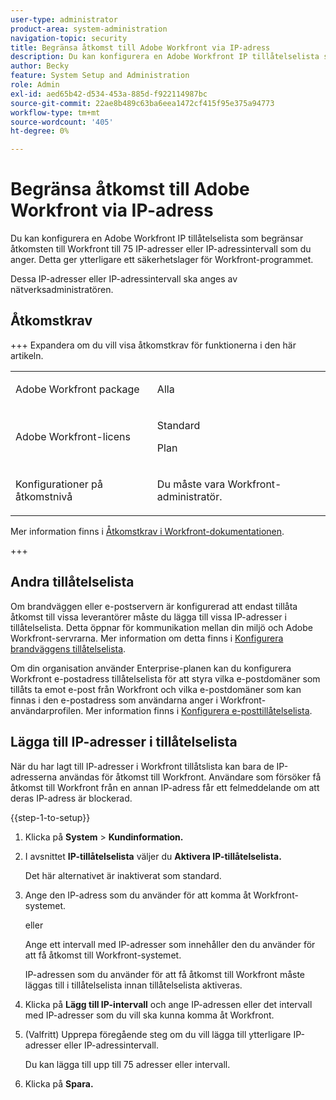 ```yaml
---
user-type: administrator
product-area: system-administration
navigation-topic: security
title: Begränsa åtkomst till Adobe Workfront via IP-adress
description: Du kan konfigurera en Adobe Workfront IP tillåtelselista som begränsar åtkomsten till Workfront till 75 IP-adresser eller IP-adressintervall som du anger. Detta ger ytterligare ett säkerhetslager för Workfront-programmet.
author: Becky
feature: System Setup and Administration
role: Admin
exl-id: aed65b42-d534-453a-885d-f922114987bc
source-git-commit: 22ae8b489c63ba6eea1472cf415f95e375a94773
workflow-type: tm+mt
source-wordcount: '405'
ht-degree: 0%

---
```


# Begränsa åtkomst till Adobe Workfront via IP-adress

<!--
>[!IMPORTANT]
>
>This functionality is not currently available to organizations that have been onboarded to the Adobe Admin Console. It will be available in the Adobe Admin Console in a future release. -->

Du kan konfigurera en Adobe Workfront IP tillåtelselista som begränsar åtkomsten till Workfront till 75 IP-adresser eller IP-adressintervall som du anger. Detta ger ytterligare ett säkerhetslager för Workfront-programmet.

Dessa IP-adresser eller IP-adressintervall ska anges av nätverksadministratören.

## Åtkomstkrav

+++ Expandera om du vill visa åtkomstkrav för funktionerna i den här artikeln.

<table style="table-layout:auto"> 
 <col> 
 <col> 
 <tbody> 
  <tr> 
   <td role="rowheader">Adobe Workfront package</td> 
   <td><p>Alla</p></td> 
  </tr> 
  <tr> 
   <td role="rowheader">Adobe Workfront-licens</td> 
   <td><p>Standard</p><p>Plan</p></td> 
  </tr> 
  <tr> 
   <td role="rowheader">Konfigurationer på åtkomstnivå</td> 
   <td> <p>Du måste vara Workfront-administratör.</p> </p> </td> 
  </tr> 
 </tbody> 
</table>

Mer information finns i [Åtkomstkrav i Workfront-dokumentationen](/help/quicksilver/administration-and-setup/add-users/access-levels-and-object-permissions/access-level-requirements-in-documentation.md).

+++

## Andra tillåtelselista

Om brandväggen eller e-postservern är konfigurerad att endast tillåta åtkomst till vissa leverantörer måste du lägga till vissa IP-adresser i tillåtelselista. Detta öppnar för kommunikation mellan din miljö och Adobe Workfront-servrarna. Mer information om detta finns i [Konfigurera brandväggens tillåtelselista](../../../administration-and-setup/get-started-wf-administration/configure-your-firewall.md).

Om din organisation använder Enterprise-planen kan du konfigurera Workfront e-postadress tillåtelselista för att styra vilka e-postdomäner som tillåts ta emot e-post från Workfront och vilka e-postdomäner som kan finnas i den e-postadress som användarna anger i Workfront-användarprofilen. Mer information finns i [Konfigurera e-posttillåtelselista](../../../administration-and-setup/get-started-wf-administration/configure-your-email-allowlist.md).

## Lägga till IP-adresser i tillåtelselista

När du har lagt till IP-adresser i Workfront tillåtslista kan bara de IP-adresserna användas för åtkomst till Workfront. Användare som försöker få åtkomst till Workfront från en annan IP-adress får ett felmeddelande om att deras IP-adress är blockerad.

{{step-1-to-setup}}

1. Klicka på **System** > **Kundinformation.**

1. I avsnittet **IP-tillåtelselista** väljer du **Aktivera IP-tillåtelselista.**

   Det här alternativet är inaktiverat som standard.

1. Ange den IP-adress som du använder för att komma åt Workfront-systemet.

   eller

   Ange ett intervall med IP-adresser som innehåller den du använder för att få åtkomst till Workfront-systemet.

   IP-adressen som du använder för att få åtkomst till Workfront måste läggas till i tillåtelselista innan tillåtelselista aktiveras.

1. Klicka på **Lägg till IP-intervall** och ange IP-adressen eller det intervall med IP-adresser som du vill ska kunna komma åt Workfront.
1. (Valfritt) Upprepa föregående steg om du vill lägga till ytterligare IP-adresser eller IP-adressintervall.

   Du kan lägga till upp till 75 adresser eller intervall.

1. Klicka på **Spara.**
